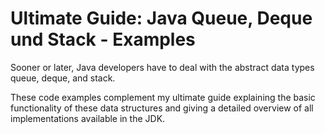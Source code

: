 # Ultimate Guide: Java Queue, Deque und Stack - Examples

Sooner or later, Java developers have to deal with the abstract data types queue, deque, and stack.

These code examples complement my ultimate guide explaining the basic functionality of these data structures and giving a detailed overview of all implementations available in the JDK.
